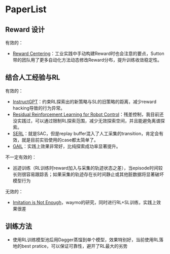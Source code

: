 # PaperList

## Reward 设计

有效的：

- [Reward Centering](https://arxiv.org/abs/2405.09999)：工业实践中手动构建Reward时也会注意的要点，Sutton带的团队用了更多自动化方法动态修改Reward分布，提升训练收敛稳定性。

## 结合人工经验与RL

有效的：

- [InstructGPT](https://arxiv.org/abs/2203.02155)：约束RL探索出的新策略与SL的旧策略的距离，减少reward hacking导致的行为异常。
- [Residual Reinforcement Learning for Robot Control](https://arxiv.org/abs/1812.03201)：残差控制，我目前还没实践过，可以通过限制RL探索范围，减少无效探索空间，并且能避免离谱探索。
- [SERL](https://github.com/rail-berkeley/serl)：就是SAC，但是replay buffer混入了人工采集的transition，肯定会有效，就是目前实验使用的case都太简单了。
- [GAIL](https://arxiv.org/abs/1606.03476)：实践上效果非常好，比纯探索成功率显著提升。

不一定有效的：

- 巡迹训练（RL训练时reward加入与采集的轨迹状态之差），当episode时间较长则很容易跟踪丢；如果采集的轨迹存在长时间静止或其他脏数据将显著破坏模型行为

无效的：

- [Imitation is Not Enough](https://arxiv.org/abs/2212.11419)，waymo的研究，同时进行RL+SL训练，实践上效果很差

## 训练方法

- 使用RL训练模型池后用Dagger蒸馏到单个模型，效果特别好，当前使用RL落地的best pratice，可以保证可靠性，避开了RL最大的劣势